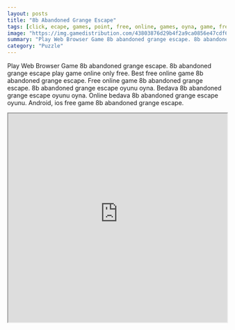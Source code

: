 ```yaml
---
layout: posts
title: "8b Abandoned Grange Escape"
tags: [click, ecape, games, point, free, online, games, oyna, game, free, games, play, play, games]
image: "https://img.gamedistribution.com/43803876d29b4f2a9ca0856e47cdf664.jpg"
summary: "Play Web Browser Game 8b abandoned grange escape. 8b abandoned grange escape play game online only free. Best free online game 8b abandoned grange escape. Free online game 8b abandoned grange escape. 8b abandoned grange escape oyunu oyna. Bedava 8b abandoned grange escape oyunu oyna. Online bedava 8b abandoned grange escape oyunu. Android, ios free game 8b abandoned grange escape."
category: "Puzzle"
---
```


Play Web Browser Game 8b abandoned grange escape. 8b abandoned grange escape play game online only free. Best free online game 8b abandoned grange escape. Free online game 8b abandoned grange escape. 8b abandoned grange escape oyunu oyna. Bedava 8b abandoned grange escape oyunu oyna. Online bedava 8b abandoned grange escape oyunu. Android, ios free game 8b abandoned grange escape.

<iframe width="100%" height="480px;" src="https://flash.gamedistribution.com?game=43803876d29b4f2a9ca0856e47cdf664"></iframe>